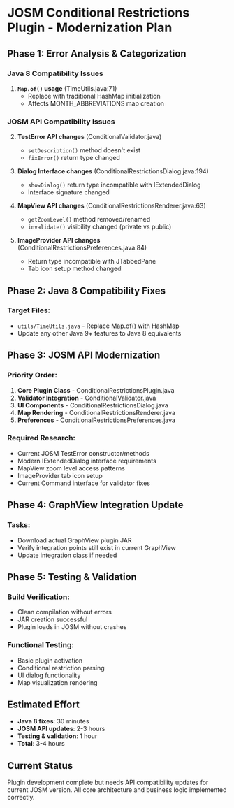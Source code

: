 # JOSM Conditional Restrictions Plugin - Modernization Plan

## Phase 1: Error Analysis & Categorization

### Java 8 Compatibility Issues
1. **`Map.of()` usage** (TimeUtils.java:71)
   - Replace with traditional HashMap initialization
   - Affects MONTH_ABBREVIATIONS map creation

### JOSM API Compatibility Issues  
2. **TestError API changes** (ConditionalValidator.java)
   - `setDescription()` method doesn't exist
   - `fixError()` return type changed

3. **Dialog Interface changes** (ConditionalRestrictionsDialog.java:194)
   - `showDialog()` return type incompatible with IExtendedDialog
   - Interface signature changed

4. **MapView API changes** (ConditionalRestrictionsRenderer.java:63)
   - `getZoomLevel()` method removed/renamed
   - `invalidate()` visibility changed (private vs public)

5. **ImageProvider API changes** (ConditionalRestrictionsPreferences.java:84)
   - Return type incompatible with JTabbedPane
   - Tab icon setup method changed

## Phase 2: Java 8 Compatibility Fixes

### Target Files:
- `utils/TimeUtils.java` - Replace Map.of() with HashMap
- Update any other Java 9+ features to Java 8 equivalents

## Phase 3: JOSM API Modernization

### Priority Order:
1. **Core Plugin Class** - ConditionalRestrictionsPlugin.java
2. **Validator Integration** - ConditionalValidator.java  
3. **UI Components** - ConditionalRestrictionsDialog.java
4. **Map Rendering** - ConditionalRestrictionsRenderer.java
5. **Preferences** - ConditionalRestrictionsPreferences.java

### Required Research:
- Current JOSM TestError constructor/methods
- Modern IExtendedDialog interface requirements
- MapView zoom level access patterns
- ImageProvider tab icon setup
- Current Command interface for validator fixes

## Phase 4: GraphView Integration Update

### Tasks:
- Download actual GraphView plugin JAR
- Verify integration points still exist in current GraphView
- Update integration class if needed

## Phase 5: Testing & Validation

### Build Verification:
- Clean compilation without errors
- JAR creation successful
- Plugin loads in JOSM without crashes

### Functional Testing:
- Basic plugin activation
- Conditional restriction parsing
- UI dialog functionality
- Map visualization rendering

## Estimated Effort
- **Java 8 fixes**: 30 minutes
- **JOSM API updates**: 2-3 hours  
- **Testing & validation**: 1 hour
- **Total**: 3-4 hours

## Current Status
Plugin development complete but needs API compatibility updates for current JOSM version. All core architecture and business logic implemented correctly.